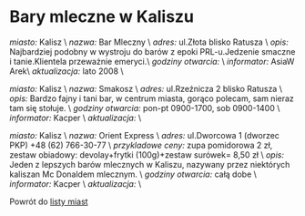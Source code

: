 # Bary mleczne w Kaliszu


*miasto:*  Kalisz    \\
*nazwa:*  Bar Mleczny   \\
*adres:*  ul.Złota   blisko Ratusza   \\
*opis:*     Najbardziej podobny w wystroju do barów z epoki PRL-u.Jedzenie smaczne i tanie.Klientela przeważnie emeryci.\\
*godziny otwarcia:*    \\
*informator:*  AsiaW   Arek\\
*aktualizacja:*    lato 2008   \\



*miasto:*  Kalisz    \\
*nazwa:*  Smakosz   \\
*adres:*  ul.Rzeźnicza 2   blisko Ratusza   \\
*opis:*  Bardzo fajny i tani bar, w centrum miasta, gorąco polecam, sam nieraz tam się stołuje.    \\
*godziny otwarcia:*  pon-pt 0900-1700, sob 0900-1400   \\
*informator:*  Kacper   \\
*aktualizacja:*      \\






*miasto:*  Kalisz    \\
*nazwa:*  Orient Express   \\
*adres:*  ul.Dworcowa 1   (dworzec PKP)   +48 (62) 766-30-77      \\
*przykladowe ceny:*  zupa pomidorowa 2 zł, zestaw obiadowy: devolay+frytki (100g)+zestaw surówek= 8,50 zł   \\
*opis:*  Jeden z lepszych barów mlecznych w Kaliszu, nazywany przez niektórych kaliszan Mc Donaldem mlecznym.   \\
*godziny otwarcia:*  całą dobe   \\
*informator:*  Kacper   \\
*aktualizacja:*        \\




Powrót do [listy miast](/bary_mleczne)


